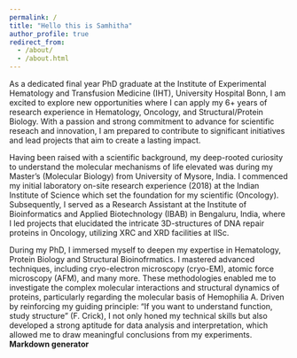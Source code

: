 ```yaml
---
permalink: /
title: "Hello this is Samhitha"
author_profile: true
redirect_from: 
  - /about/
  - /about.html
---
```


As a dedicated final year PhD graduate at the Institute of Experimental Hematology and Transfusion Medicine (IHT), University Hospital Bonn, I am excited to explore new opportunities where I can apply my 6+ years of research experience in Hematology, Oncology, and Structural/Protein Biology. With a passion and strong commitment to advance for scientific reseach and innovation, I am prepared to contribute to significant initiatives and lead projects that aim to create a lasting impact.

Having been raised with a scientific background, my deep-rooted curiosity to understand the molecular mechanisms of life elevated was during my Master’s (Molecular Biology) from University of Mysore, India. I commenced my initial laboratory on-site research experience (2018) at the Indian Institute of Science which set the foundation for my scientific (Oncology). Subsequently, I served as a Research Assistant at the Institute of Bioinformatics and Applied Biotechnology (IBAB) in Bengaluru, India, where I led projects that elucidated the intricate 3D-structures of DNA repair proteins in Oncology, utilizing XRC and XRD facilities at IISc. 

During my PhD, I immersed myself to deepen my expertise in Hematology, Protein Biology and Structural Bioinofrmatics. I mastered advanced techniques, including cryo-electron microscopy (cryo-EM), atomic force microscopy (AFM), and many more. These methodologies enabled me to investigate the complex molecular interactions and structural dynamics of proteins, particularly regarding the molecular basis of Hemophilia A. Driven by reinforcing my guiding principle: “If you want to understand function, study structure” (F. Crick), I not only honed my technical skills but also developed a strong aptitude for data analysis and interpretation, which allowed me to draw meaningful conclusions from my experiments.
**Markdown generator**


